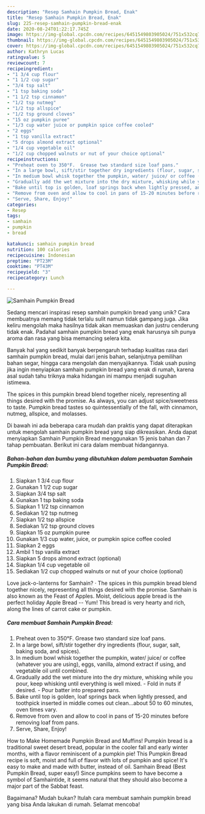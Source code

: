 ```yaml
---
description: "Resep Samhain Pumpkin Bread, Enak"
title: "Resep Samhain Pumpkin Bread, Enak"
slug: 225-resep-samhain-pumpkin-bread-enak
date: 2020-08-24T01:22:17.745Z
image: https://img-global.cpcdn.com/recipes/6451549803905024/751x532cq70/samhain-pumpkin-bread-recipe-main-photo.jpg
thumbnail: https://img-global.cpcdn.com/recipes/6451549803905024/751x532cq70/samhain-pumpkin-bread-recipe-main-photo.jpg
cover: https://img-global.cpcdn.com/recipes/6451549803905024/751x532cq70/samhain-pumpkin-bread-recipe-main-photo.jpg
author: Kathryn Lucas
ratingvalue: 5
reviewcount: 7
recipeingredient:
- "1 3/4 cup flour"
- "1 1/2 cup sugar"
- "3/4 tsp salt"
- "1 tsp baking soda"
- "1 1/2 tsp cinnamon"
- "1/2 tsp nutmeg"
- "1/2 tsp allspice"
- "1/2 tsp ground cloves"
- "15 oz pumpkin puree"
- "1/3 cup water juice or pumpkin spice coffee cooled"
- "2 eggs"
- "1 tsp vanilla extract"
- "5 drops almond extract optional"
- "1/4 cup vegetable oil"
- "1/2 cup chopped walnuts or nut of your choice optional"
recipeinstructions:
- "Preheat oven to 350°F.  Grease two standard size loaf pans."
- "In a large bowl, sift/stir together dry ingredients (flour, sugar, salt, baking soda, and spices)."
- "In medium bowl whisk together the pumpkin, water/ juice/ or coffee (whatever you are using), eggs, vanilla, almond extract if using, and vegetable oil until combined."
- "Gradually add the wet mixture into the dry mixture, whisking while you pour, keep whisking until everything is well mixed. Fold in nuts if desired. Pour batter into prepared pans."
- "Bake until top is golden, loaf springs back when lightly pressed, and toothpick inserted in middle comes out clean...about 50 to 60 minutes, oven times vary."
- "Remove from oven and allow to cool in pans of 15-20 minutes before removing loaf from pans."
- "Serve, Share, Enjoy!"
categories:
- Resep
tags:
- samhain
- pumpkin
- bread

katakunci: samhain pumpkin bread 
nutrition: 100 calories
recipecuisine: Indonesian
preptime: "PT23M"
cooktime: "PT43M"
recipeyield: "3"
recipecategory: Lunch

---
```



![Samhain Pumpkin Bread](https://img-global.cpcdn.com/recipes/6451549803905024/751x532cq70/samhain-pumpkin-bread-recipe-main-photo.jpg)

Sedang mencari inspirasi resep samhain pumpkin bread yang unik? Cara membuatnya memang tidak terlalu sulit namun tidak gampang juga. Jika keliru mengolah maka hasilnya tidak akan memuaskan dan justru cenderung tidak enak. Padahal samhain pumpkin bread yang enak harusnya sih punya aroma dan rasa yang bisa memancing selera kita.

Banyak hal yang sedikit banyak berpengaruh terhadap kualitas rasa dari samhain pumpkin bread, mulai dari jenis bahan, selanjutnya pemilihan bahan segar, hingga cara mengolah dan menyajikannya. Tidak usah pusing jika ingin menyiapkan samhain pumpkin bread yang enak di rumah, karena asal sudah tahu triknya maka hidangan ini mampu menjadi suguhan istimewa.

The spices in this pumpkin bread blend together nicely, representing all things desired with the promise. As always, you can adjust spice/sweetness to taste. Pumpkin bread tastes so quintessentially of the fall, with cinnamon, nutmeg, allspice, and molasses.


Di bawah ini ada beberapa cara mudah dan praktis yang dapat diterapkan untuk mengolah samhain pumpkin bread yang siap dikreasikan. Anda dapat menyiapkan Samhain Pumpkin Bread menggunakan 15 jenis bahan dan 7 tahap pembuatan. Berikut ini cara dalam membuat hidangannya.

<!--inarticleads1-->

##### Bahan-bahan dan bumbu yang dibutuhkan dalam pembuatan Samhain Pumpkin Bread:

1. Siapkan 1 3/4 cup flour
1. Gunakan 1 1/2 cup sugar
1. Siapkan 3/4 tsp salt
1. Gunakan 1 tsp baking soda
1. Siapkan 1 1/2 tsp cinnamon
1. Sediakan 1/2 tsp nutmeg
1. Siapkan 1/2 tsp allspice
1. Sediakan 1/2 tsp ground cloves
1. Siapkan 15 oz pumpkin puree
1. Gunakan 1/3 cup water, juice, or pumpkin spice coffee cooled
1. Siapkan 2 eggs
1. Ambil 1 tsp vanilla extract
1. Siapkan 5 drops almond extract (optional)
1. Siapkan 1/4 cup vegetable oil
1. Sediakan 1/2 cup chopped walnuts or nut of your choice (optional)


Love jack-o-lanterns for Samhain? · The spices in this pumpkin bread blend together nicely, representing all things desired with the promise. Samhain is also known as the Feast of Apples. Moist, delicious apple bread is the perfect holiday Apple Bread -- Yum! This bread is very hearty and rich, along the lines of carrot cake or pumpkin. 

<!--inarticleads2-->

##### Cara membuat Samhain Pumpkin Bread:

1. Preheat oven to 350°F.  Grease two standard size loaf pans.
1. In a large bowl, sift/stir together dry ingredients (flour, sugar, salt, baking soda, and spices).
1. In medium bowl whisk together the pumpkin, water/ juice/ or coffee (whatever you are using), eggs, vanilla, almond extract if using, and vegetable oil until combined.
1. Gradually add the wet mixture into the dry mixture, whisking while you pour, keep whisking until everything is well mixed. - Fold in nuts if desired. - Pour batter into prepared pans.
1. Bake until top is golden, loaf springs back when lightly pressed, and toothpick inserted in middle comes out clean...about 50 to 60 minutes, oven times vary.
1. Remove from oven and allow to cool in pans of 15-20 minutes before removing loaf from pans.
1. Serve, Share, Enjoy!


How to Make Homemade Pumpkin Bread and Muffins! Pumpkin bread is a traditional sweet desert bread, popular in the cooler fall and early winter months, with a flavor reminiscent of a pumpkin pie! This Pumpkin Bread recipe is soft, moist and full of flavor with lots of pumpkin and spice! It&#39;s easy to make and made with butter, instead of oil. Samhain Bread (Best Pumpkin Bread, super easy!) Since pumpkins seem to have become a symbol of Samhaintide, it seems natural that they should also become a major part of the Sabbat feast. 

Bagaimana? Mudah bukan? Itulah cara membuat samhain pumpkin bread yang bisa Anda lakukan di rumah. Selamat mencoba!
